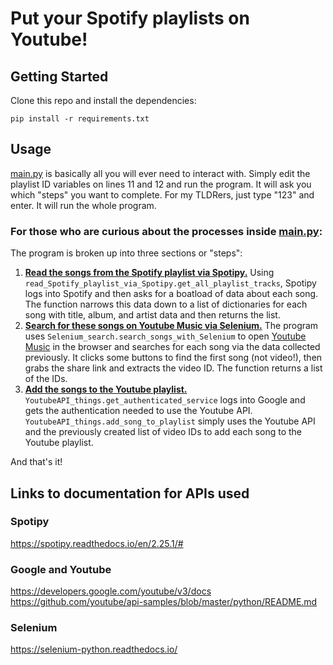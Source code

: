 # Put your Spotify playlists on Youtube!

## Getting Started
Clone this repo and install the dependencies:

    pip install -r requirements.txt

## Usage
[main.py](main.py) is basically all you will ever need to interact with. Simply edit the playlist ID variables on lines 11 and 12 and run the program. It will ask you which "steps" you want to complete. For my TLDRers, just type "123" and enter. It will run the whole program.

### For those who are curious about the processes inside [main.py](main.py):
The program is broken up into three sections or "steps":
1. **<ins>Read the songs from the Spotify playlist via Spotipy.</ins>** Using `read_Spotify_playlist_via_Spotipy.get_all_playlist_tracks`, Spotipy logs into Spotify and then asks for a boatload of data about each song. The function narrows this data down to a list of dictionaries for each song with title, album, and artist data and then returns the list.
2. **<ins>Search for these songs on Youtube Music via Selenium.</ins>** The program uses `Selenium_search.search_songs_with_Selenium` to open [Youtube Music](https://music.youtube.com/) in the browser and searches for each song via the data collected previously. It clicks some buttons to find the first song (not video!), then grabs the share link and extracts the video ID. The function returns a list of the IDs.
3. **<ins>Add the songs to the Youtube playlist.</ins>** `YoutubeAPI_things.get_authenticated_service` logs into Google and gets the authentication needed to use the Youtube API. `YoutubeAPI_things.add_song_to_playlist` simply uses the Youtube API and the previously created list of video IDs to add each song to the Youtube playlist.

And that's it!

## Links to documentation for APIs used
### Spotipy
https://spotipy.readthedocs.io/en/2.25.1/#
### Google and Youtube
https://developers.google.com/youtube/v3/docs  
https://github.com/youtube/api-samples/blob/master/python/README.md
### Selenium
https://selenium-python.readthedocs.io/
